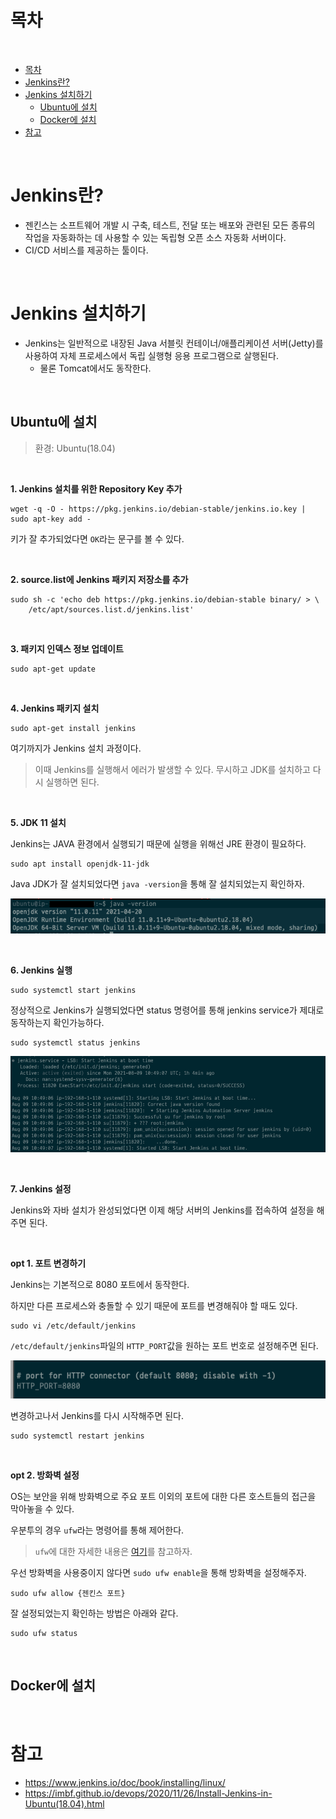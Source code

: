 # 목차

<br>

- [목차](#목차)
- [Jenkins란?](#jenkins란)
- [Jenkins 설치하기](#jenkins-설치하기)
  - [Ubuntu에 설치](#ubuntu에-설치)
  - [Docker에 설치](#docker에-설치)
- [참고](#참고)

<br>

# Jenkins란?
* 젠킨스는 소프트웨어 개발 시 구축, 테스트, 전달 또는 배포와 관련된 모든 종류의 작업을 자동화하는 데 사용할 수 있는 독립형 오픈 소스 자동화 서버이다.
* CI/CD 서비스를 제공하는 툴이다.

<br>

# Jenkins 설치하기
* Jenkins는 일반적으로 내장된 Java 서블릿 컨테이너/애플리케이션 서버(Jetty)를 사용하여 자체 프로세스에서 독립 실행형 응용 프로그램으로 살행된다.
  * 물론 Tomcat에서도 동작한다.

<br>

## Ubuntu에 설치
> 환경: Ubuntu(18.04)

<br>

**1. Jenkins 설치를 위한 Repository Key 추가**
   
```shell
wget -q -O - https://pkg.jenkins.io/debian-stable/jenkins.io.key | sudo apt-key add -
```
키가 잘 추가되었다면 `OK`라는 문구를 볼 수 있다.

<br>

**2. source.list에 Jenkins 패키지 저장소를 추가**

```shell
sudo sh -c 'echo deb https://pkg.jenkins.io/debian-stable binary/ > \
    /etc/apt/sources.list.d/jenkins.list'
```

<br>

**3. 패키지 인덱스 정보 업데이트**

```shell
sudo apt-get update
```

<br>

**4. Jenkins 패키지 설치**

```shell
sudo apt-get install jenkins
```
여기까지가 Jenkins 설치 과정이다.

> 이때 Jenkins를 실행해서 에러가 발생할 수 있다. 무시하고 JDK를 설치하고 다시 실행하면 된다.

<br>

**5. JDK 11 설치**

Jenkins는 JAVA 환경에서 실행되기 때문에 실행을 위해선 JRE 환경이 필요하다.

```shell
sudo apt install openjdk-11-jdk
```

Java JDK가 잘 설치되었다면 `java -version`을 통해 잘 설치되었는지 확인하자.

<p align="center"><img src="./image/jdk_version.png"></p>

<br>

**6. Jenkins 실행**
```shell
sudo systemctl start jenkins
```

정상적으로 Jenkins가 실행되었다면 status 명령어를 통해 jenkins service가 제대로 동작하는지 확인가능하다.

```shell
sudo systemctl status jenkins
```

<p align="center"><img src="./image/jenkins_status.png"></p>

<br>

**7. Jenkins 설정**

Jenkins와 자바 설치가 완성되었다면 이제 해당 서버의 Jenkins를 접속하여 설정을 해주면 된다.

<br>

**opt 1. 포트 변경하기**

Jenkins는 기본적으로 8080 포트에서 동작한다. 

하지만 다른 프로세스와 충돌할 수 있기 때문에 포트를 변경해줘야 할 때도 있다.

```shell
sudo vi /etc/default/jenkins
```
`/etc/default/jenkins`파일의 `HTTP_PORT`값을 원하는 포트 번호로 설정해주면 된다.

<p align="center"><img src="./image/jenkins_default_port.png"> </p>

변경하고나서 Jenkins를 다시 시작해주면 된다.

```shell
sudo systemctl restart jenkins
```

<br>

**opt 2. 방화벽 설정**

OS는 보안을 위해 방화벽으로 주요 포트 이외의 포트에 대한 다른 호스트들의 접근을 막아놓을 수 있다.

우분투의 경우 `ufw`라는 명령어를 통해 제어한다.

> `ufw`에 대한 자세한 내용은 [여기](https://webdir.tistory.com/206)를 참고하자.

우선 방화벽을 사용중이지 않다면 `sudo ufw enable`을 통해 방화벽을 설정해주자.

```shell
sudo ufw allow {젠킨스 포트}
```

잘 설정되었는지 확인하는 방법은 아래와 같다.

```shell
sudo ufw status
```

<br>

## Docker에 설치


<br>

# 참고
- https://www.jenkins.io/doc/book/installing/linux/
- https://imbf.github.io/devops/2020/11/26/Install-Jenkins-in-Ubuntu(18.04).html

